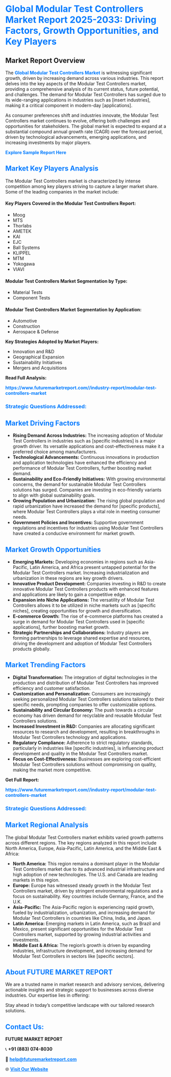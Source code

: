 <h1 style="color: #007BFF;">Global Modular Test Controllers Market Report 2025-2033: Driving Factors, Growth Opportunities, and Key Players</h1>

<section id="overview">
<h2>Market Report Overview</h2>
<p>The <a href="https://www.futuremarketreport.com//industry-report/modular-test-controllers-market" style="color: #007BFF; text-decoration: none;"><strong>Global Modular Test Controllers Market</strong></a> is witnessing significant growth, driven by increasing demand across various industries. This report delves into the key aspects of the Modular Test Controllers market, providing a comprehensive analysis of its current status, future potential, and challenges. The demand for Modular Test Controllers has surged due to its wide-ranging applications in industries such as [insert industries], making it a critical component in modern-day [applications].</p>
<p>As consumer preferences shift and industries innovate, the Modular Test Controllers market continues to evolve, offering both challenges and opportunities for stakeholders. The global market is expected to expand at a substantial compound annual growth rate (CAGR) over the forecast period, driven by technological advancements, emerging applications, and increasing investments by major players.</p>
</section>

<section id="overview">
<p><a href="https://www.futuremarketreport.com//request-sample/reportId=92189" style="color: #007BFF; text-decoration: none;"><strong>Explore Sample Report Here</strong></a></p>
</section>

<section id="key-players">
<h2 style="color: #007BFF;">Market Key Players Analysis</h2>
<p>The Modular Test Controllers market is characterized by intense competition among key players striving to capture a larger market share. Some of the leading companies in the market include:</p>
<h4>Key Players Covered in the Modular Test Controllers Report:</h4>
<ul><li>Moog</li><li>MTS</li><li>Thorlabs</li><li>AMETEK</li><li>KAI</li><li>EJC</li><li>Ball Systems</li><li>KLIPPEL</li><li>MTM</li><li>Yokogawa</li><li>VIAVI</li></ul>
<h4>Modular Test Controllers Market Segmentation by Type:</h4>
<ul><li>Material Tests</li><li>Component Tests</li></ul>

<h4>Modular Test Controllers Market Segmentation by Application:</h4>
<ul><li>Automotive</li><li>Construction</li><li>Aerospace &amp; Defense</li></ul>
<p><strong>Key Strategies Adopted by Market Players:</strong></p>
<ul>
<li>Innovation and R&D</li>
<li>Geographical Expansion</li>
<li>Sustainability Initiatives</li>
<li>Mergers and Acquisitions</li>
</ul>
</section>

<section>
<p><strong>Read Full Analysis: </strong></p><a href="https://www.futuremarketreport.com//industry-report/modular-test-controllers-market" style="color: #007BFF; text-decoration: none;"><strong>https://www.futuremarketreport.com//industry-report/modular-test-controllers-market</strong></a>
<h3 style="color: #007BFF;">Strategic Questions Addressed:</h3>
</section>

<section id="driving-factors">
<h2 style="color: #007BFF;">Market Driving Factors</h2>
<ul>
<li><strong>Rising Demand Across Industries:</strong> The increasing adoption of Modular Test Controllers in industries such as [specific industries] is a major growth driver. Its versatile applications and cost-effectiveness make it a preferred choice among manufacturers.</li>
<li><strong>Technological Advancements:</strong> Continuous innovations in production and application technologies have enhanced the efficiency and performance of Modular Test Controllers, further boosting market demand.</li>
<li><strong>Sustainability and Eco-Friendly Initiatives:</strong> With growing environmental concerns, the demand for sustainable Modular Test Controllers solutions has surged. Companies are investing in eco-friendly variants to align with global sustainability goals.</li>
<li><strong>Growing Population and Urbanization:</strong> The rising global population and rapid urbanization have increased the demand for [specific products], where Modular Test Controllers plays a vital role in meeting consumer needs.</li>
<li><strong>Government Policies and Incentives:</strong> Supportive government regulations and incentives for industries using Modular Test Controllers have created a conducive environment for market growth.</li>
</ul>
</section>

<section id="growth-opportunities">
<h2 style="color: #007BFF;">Market Growth Opportunities</h2>
<ul>
<li><strong>Emerging Markets:</strong> Developing economies in regions such as Asia-Pacific, Latin America, and Africa present untapped potential for the Modular Test Controllers market. Increasing industrialization and urbanization in these regions are key growth drivers.</li>
<li><strong>Innovative Product Development:</strong> Companies investing in R&D to create innovative Modular Test Controllers products with enhanced features and applications are likely to gain a competitive edge.</li>
<li><strong>Expansion into Niche Applications:</strong> The versatility of Modular Test Controllers allows it to be utilized in niche markets such as [specific niches], creating opportunities for growth and diversification.</li>
<li><strong>E-commerce Growth:</strong> The rise of e-commerce platforms has created a surge in demand for Modular Test Controllers used in [specific applications], further boosting market growth.</li>
<li><strong>Strategic Partnerships and Collaborations:</strong> Industry players are forming partnerships to leverage shared expertise and resources, driving the development and adoption of Modular Test Controllers products globally.</li>
</ul>
</section>

<section id="trending-factors">
<h2 style="color: #007BFF;">Market Trending Factors</h2>
<ul>
<li><strong>Digital Transformation:</strong> The integration of digital technologies in the production and distribution of Modular Test Controllers has improved efficiency and customer satisfaction.</li>
<li><strong>Customization and Personalization:</strong> Consumers are increasingly seeking personalized Modular Test Controllers solutions tailored to their specific needs, prompting companies to offer customizable options.</li>
<li><strong>Sustainability and Circular Economy:</strong> The push towards a circular economy has driven demand for recyclable and reusable Modular Test Controllers solutions.</li>
<li><strong>Increased Investment in R&D:</strong> Companies are allocating significant resources to research and development, resulting in breakthroughs in Modular Test Controllers technology and applications.</li>
<li><strong>Regulatory Compliance:</strong> Adherence to strict regulatory standards, particularly in industries like [specific industries], is influencing product development and quality in the Modular Test Controllers market.</li>
<li><strong>Focus on Cost-Effectiveness:</strong> Businesses are exploring cost-efficient Modular Test Controllers solutions without compromising on quality, making the market more competitive.</li>
</ul>
</section>

<section>
<p><strong>Get Full Report: </strong></p><a href="https://www.futuremarketreport.com//industry-report/modular-test-controllers-market" style="color: #007BFF; text-decoration: none;"><strong>https://www.futuremarketreport.com//industry-report/modular-test-controllers-market</strong></a>
<h3 style="color: #007BFF;">Strategic Questions Addressed:</h3>
</section>


<section id="regional-analysis">
<h2 style="color: #007BFF;">Market Regional Analysis</h2>
<p>The global Modular Test Controllers market exhibits varied growth patterns across different regions. The key regions analyzed in this report include North America, Europe, Asia-Pacific, Latin America, and the Middle East & Africa:</p>
<ul>
<li><strong>North America:</strong> This region remains a dominant player in the Modular Test Controllers market due to its advanced industrial infrastructure and high adoption of new technologies. The U.S. and Canada are leading markets in this region.</li>
<li><strong>Europe:</strong> Europe has witnessed steady growth in the Modular Test Controllers market, driven by stringent environmental regulations and a focus on sustainability. Key countries include Germany, France, and the U.K.</li>
<li><strong>Asia-Pacific:</strong> The Asia-Pacific region is experiencing rapid growth, fueled by industrialization, urbanization, and increasing demand for Modular Test Controllers in countries like China, India, and Japan.</li>
<li><strong>Latin America:</strong> Emerging markets in Latin America, such as Brazil and Mexico, present significant opportunities for the Modular Test Controllers market, supported by growing industrial activities and investments.</li>
<li><strong>Middle East & Africa:</strong> The region’s growth is driven by expanding industries, infrastructure development, and increasing demand for Modular Test Controllers in sectors like [specific sectors].</li>
</ul>
</section>

<footer>
<h2 style="color: #007BFF;">About FUTURE MARKET REPORT</h2>
<p>We are a trusted name in market research and advisory services, delivering actionable insights and strategic support to businesses across diverse industries. Our expertise lies in offering:</p>

<p>Stay ahead in today’s competitive landscape with our tailored research solutions.</p>

<h2 style="color: #007BFF;">Contact Us:</h2>
<p><strong>FUTURE MARKET REPORT</strong></p>
<p>📞 <strong>+91 (883) 074-8030</strong></p>
<p>📧 <strong><a href="mailto:help@futuremarketreport.com" style="color: #007BFF;">help@futuremarketreport.com</a></strong></p>
<p>🌐 <strong><a href="https://www.futuremarketreport.com/" style="color: #007BFF;">Visit Our Website</a></strong></p>
</footer>